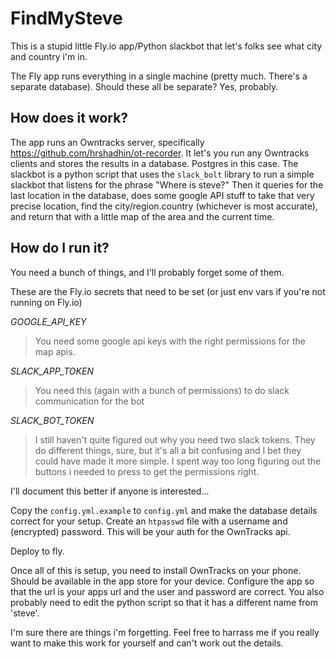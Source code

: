 # FindMySteve

This is a stupid little Fly.io app/Python slackbot that let's folks see what city and country i'm in.

The Fly app runs everything in a single machine (pretty much. There's a separate database). Should these all be separate? Yes, probably. 

## How does it work?

The app runs an Owntracks server, specifically https://github.com/hrshadhin/ot-recorder. 
It let's you run any Owntracks clients and stores the results in a database. Postgres in this case. 
The slackbot is a python script that uses the `slack_bolt` library to run a simple slackbot that listens for the phrase "Where is steve?"
Then it queries for the last location in the database, does some google API stuff to take that very precise location, find the city/region.country (whichever is most accurate), and return that with a little map of the area and the current time.

## How do I run it?

You need a bunch of things, and I'll probably forget some of them.

These are the Fly.io secrets that need to be set (or just env vars if you're not running on Fly.io)

*GOOGLE_API_KEY*
> You need some google api keys with the right permissions for the map apis.

*SLACK_APP_TOKEN*
> You need this (again with a bunch of permissions) to do slack communication for the bot

*SLACK_BOT_TOKEN*
> I still haven't quite figured out why you need two slack tokens. They do different things, sure, but it's all a bit confusing and I bet they could have made it more simple. 
> I spent way too long figuring out the buttons i needed to press to get the permissions right.

I'll document this better if anyone is interested...

Copy the `config.yml.example` to `config.yml` and make the database details correct for your setup.
Create an `htpasswd` file with a username and (encrypted) password. This will be your auth for the OwnTracks api.

Deploy to fly.

Once all of this is setup, you need to install OwnTracks on your phone. Should be available in the app store for your device. Configure the app so that the url is your apps url and the user and password are correct. 
You also probably need to edit the python script so that it has a different name from 'steve'. 

I'm sure there are things i'm forgetting. Feel free to harrass me if you really want to make this work for yourself and can't work out the details.
